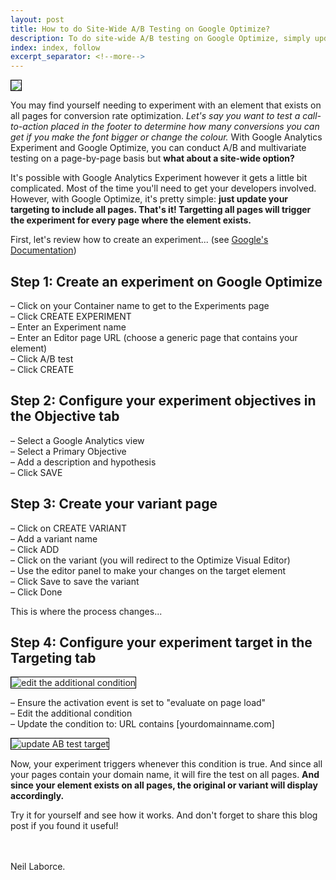 ```yaml
---
layout: post
title: How to do Site-Wide A/B Testing on Google Optimize?
description: To do site-wide A/B testing on Google Optimize, simply update your targeting to include all pages. That's it! 
index: index, follow
excerpt_separator: <!--more-->
---
```


  <img src="{{ site.baseurl }}/images/optimize.png" style="border:1px solid black">
  
  You may find yourself needing to experiment with an element that exists on all pages for conversion rate optimization. <em>Let's say you want to test a call-to-action placed in the footer to determine how many conversions you can get if you make the font bigger or change the colour.</em> With Google Analytics Experiment and Google Optimize, you can conduct A/B and multivariate testing on a page-by-page basis but <strong>what about a site-wide option?</strong> 
  <!--more-->
  
  It's possible with Google Analytics Experiment however it gets a little bit complicated. Most of the time you'll need to get your developers involved. However, with Google Optimize, it's pretty simple: <strong>just update your targeting to include all pages. That's it! Targetting all pages will trigger the experiment for every page where the element exists.</strong>

  First, let's review how to create an experiment... (see <a href="https://support.google.com/360suite/optimize/answer/6211930" rel="nofollow" target="_blank">Google's Documentation</a>)

  <h2>Step 1: Create an experiment on Google Optimize</h2>

  &ndash; Click on your Container name to get to the Experiments page
  <br/>&ndash; Click CREATE EXPERIMENT
  <br/>&ndash; Enter an Experiment name
  <br/>&ndash; Enter an Editor page URL (choose a generic page that contains your element)
  <br/>&ndash; Click A/B test
  <br/>&ndash; Click CREATE
  

  <h2>Step 2: Configure your experiment objectives in the Objective tab</h2>

  &ndash; Select a Google Analytics view
  <br/>&ndash; Select a Primary Objective
  <br/>&ndash; Add a description and hypothesis
  <br/>&ndash; Click SAVE

  <h2>Step 3: Create your variant page</h2>

  &ndash; Click on CREATE VARIANT
  <br/>&ndash; Add a variant name
  <br/>&ndash; Click ADD
  <br/>&ndash; Click on the variant (you will redirect to the Optimize Visual Editor)
  <br/>&ndash; Use the editor panel to make your changes on the target element
  <br/>&ndash; Click Save to save the variant
  <br/>&ndash; Click Done

  This is where the process changes...

  <h2>Step 4: Configure your experiment target in the Targeting tab</h2>
  
  <img src="{{ site.baseurl }}/images/site-wide-ab-testing-edit-condition.png" style="border:1px solid black" alt="edit the additional condition">

  &ndash; Ensure the activation event is set to "evaluate on page load"
  <br/>&ndash; Edit the additional condition
  <br/>&ndash; Update the condition to: URL contains [yourdomainname.com]

  <img src="{{ site.baseurl }}/images/site-wide-ab-testing-condition.png" style="border:1px solid black" alt="update AB test target">

  Now, your experiment triggers whenever this condition is true. And since all your pages contain your domain name, it will fire the test on all pages. <strong>And since your element exists on all pages, the original or variant will display accordingly.</strong>

  Try it for yourself and see how it works. And don't forget to share this blog post if you found it useful!

  <br/>
  <br/>Neil Laborce.
  <br>
  <br>
